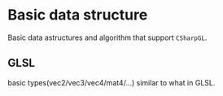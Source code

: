 ﻿# Basic data structure
Basic data astructures and algorithm that support `CSharpGL`.
## GLSL
basic types(vec2/vec3/vec4/mat4/...) similar to what in GLSL.
